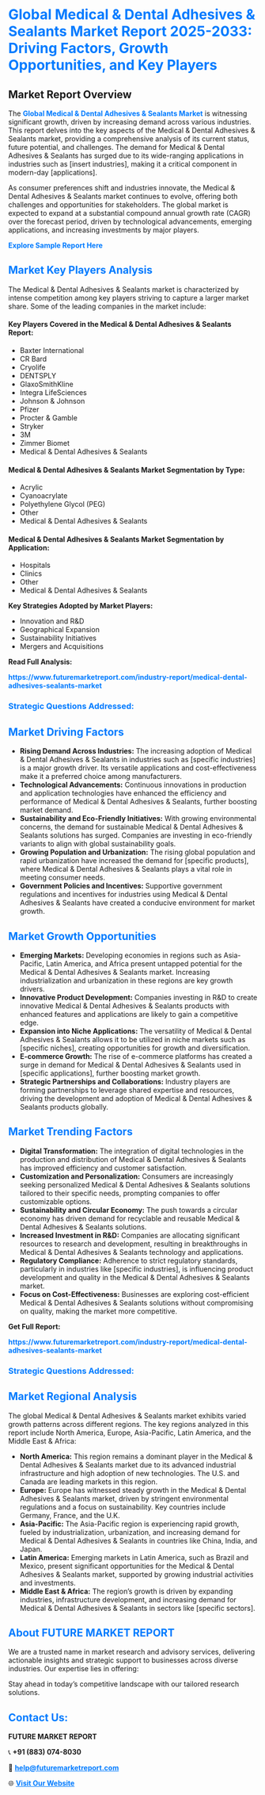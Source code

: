 <h1 style="color: #007BFF;">Global Medical & Dental Adhesives & Sealants Market Report 2025-2033: Driving Factors, Growth Opportunities, and Key Players</h1>

<section id="overview">
<h2>Market Report Overview</h2>
<p>The <a href="https://www.futuremarketreport.com/industry-report/medical-dental-adhesives-sealants-market" style="color: #007BFF; text-decoration: none;"><strong>Global Medical & Dental Adhesives & Sealants Market</strong></a> is witnessing significant growth, driven by increasing demand across various industries. This report delves into the key aspects of the Medical & Dental Adhesives & Sealants market, providing a comprehensive analysis of its current status, future potential, and challenges. The demand for Medical & Dental Adhesives & Sealants has surged due to its wide-ranging applications in industries such as [insert industries], making it a critical component in modern-day [applications].</p>
<p>As consumer preferences shift and industries innovate, the Medical & Dental Adhesives & Sealants market continues to evolve, offering both challenges and opportunities for stakeholders. The global market is expected to expand at a substantial compound annual growth rate (CAGR) over the forecast period, driven by technological advancements, emerging applications, and increasing investments by major players.</p>
</section>

<section id="overview">
<p><a href="https://www.futuremarketreport.com/request-sample/reportId=96766" style="color: #007BFF; text-decoration: none;"><strong>Explore Sample Report Here</strong></a></p>
</section>

<section id="key-players">
<h2 style="color: #007BFF;">Market Key Players Analysis</h2>
<p>The Medical & Dental Adhesives & Sealants market is characterized by intense competition among key players striving to capture a larger market share. Some of the leading companies in the market include:</p>
<h4>Key Players Covered in the Medical & Dental Adhesives & Sealants Report:</h4>
<ul><li>Baxter International</li><li>CR Bard</li><li>Cryolife</li><li>DENTSPLY</li><li>GlaxoSmithKline</li><li>Integra LifeSciences</li><li>Johnson &amp; Johnson</li><li>Pfizer</li><li>Procter &amp; Gamble</li><li>Stryker</li><li>3M</li><li>Zimmer Biomet</li><li>Medical &amp; Dental Adhesives &amp; Sealants</li></ul>
<h4>Medical & Dental Adhesives & Sealants Market Segmentation by Type:</h4>
<ul><li>Acrylic</li><li>Cyanoacrylate</li><li>Polyethylene Glycol (PEG)</li><li>Other</li><li>Medical &amp; Dental Adhesives &amp; Sealants</li></ul>

<h4>Medical & Dental Adhesives & Sealants Market Segmentation by Application:</h4>
<ul><li>Hospitals</li><li>Clinics</li><li>Other</li><li>Medical &amp; Dental Adhesives &amp; Sealants</li></ul>
<p><strong>Key Strategies Adopted by Market Players:</strong></p>
<ul>
<li>Innovation and R&D</li>
<li>Geographical Expansion</li>
<li>Sustainability Initiatives</li>
<li>Mergers and Acquisitions</li>
</ul>
</section>

<section>
<p><strong>Read Full Analysis: </strong></p><a href="https://www.futuremarketreport.com/industry-report/medical-dental-adhesives-sealants-market" style="color: #007BFF; text-decoration: none;"><strong>https://www.futuremarketreport.com/industry-report/medical-dental-adhesives-sealants-market</strong></a>
<h3 style="color: #007BFF;">Strategic Questions Addressed:</h3>
</section>

<section id="driving-factors">
<h2 style="color: #007BFF;">Market Driving Factors</h2>
<ul>
<li><strong>Rising Demand Across Industries:</strong> The increasing adoption of Medical & Dental Adhesives & Sealants in industries such as [specific industries] is a major growth driver. Its versatile applications and cost-effectiveness make it a preferred choice among manufacturers.</li>
<li><strong>Technological Advancements:</strong> Continuous innovations in production and application technologies have enhanced the efficiency and performance of Medical & Dental Adhesives & Sealants, further boosting market demand.</li>
<li><strong>Sustainability and Eco-Friendly Initiatives:</strong> With growing environmental concerns, the demand for sustainable Medical & Dental Adhesives & Sealants solutions has surged. Companies are investing in eco-friendly variants to align with global sustainability goals.</li>
<li><strong>Growing Population and Urbanization:</strong> The rising global population and rapid urbanization have increased the demand for [specific products], where Medical & Dental Adhesives & Sealants plays a vital role in meeting consumer needs.</li>
<li><strong>Government Policies and Incentives:</strong> Supportive government regulations and incentives for industries using Medical & Dental Adhesives & Sealants have created a conducive environment for market growth.</li>
</ul>
</section>

<section id="growth-opportunities">
<h2 style="color: #007BFF;">Market Growth Opportunities</h2>
<ul>
<li><strong>Emerging Markets:</strong> Developing economies in regions such as Asia-Pacific, Latin America, and Africa present untapped potential for the Medical & Dental Adhesives & Sealants market. Increasing industrialization and urbanization in these regions are key growth drivers.</li>
<li><strong>Innovative Product Development:</strong> Companies investing in R&D to create innovative Medical & Dental Adhesives & Sealants products with enhanced features and applications are likely to gain a competitive edge.</li>
<li><strong>Expansion into Niche Applications:</strong> The versatility of Medical & Dental Adhesives & Sealants allows it to be utilized in niche markets such as [specific niches], creating opportunities for growth and diversification.</li>
<li><strong>E-commerce Growth:</strong> The rise of e-commerce platforms has created a surge in demand for Medical & Dental Adhesives & Sealants used in [specific applications], further boosting market growth.</li>
<li><strong>Strategic Partnerships and Collaborations:</strong> Industry players are forming partnerships to leverage shared expertise and resources, driving the development and adoption of Medical & Dental Adhesives & Sealants products globally.</li>
</ul>
</section>

<section id="trending-factors">
<h2 style="color: #007BFF;">Market Trending Factors</h2>
<ul>
<li><strong>Digital Transformation:</strong> The integration of digital technologies in the production and distribution of Medical & Dental Adhesives & Sealants has improved efficiency and customer satisfaction.</li>
<li><strong>Customization and Personalization:</strong> Consumers are increasingly seeking personalized Medical & Dental Adhesives & Sealants solutions tailored to their specific needs, prompting companies to offer customizable options.</li>
<li><strong>Sustainability and Circular Economy:</strong> The push towards a circular economy has driven demand for recyclable and reusable Medical & Dental Adhesives & Sealants solutions.</li>
<li><strong>Increased Investment in R&D:</strong> Companies are allocating significant resources to research and development, resulting in breakthroughs in Medical & Dental Adhesives & Sealants technology and applications.</li>
<li><strong>Regulatory Compliance:</strong> Adherence to strict regulatory standards, particularly in industries like [specific industries], is influencing product development and quality in the Medical & Dental Adhesives & Sealants market.</li>
<li><strong>Focus on Cost-Effectiveness:</strong> Businesses are exploring cost-efficient Medical & Dental Adhesives & Sealants solutions without compromising on quality, making the market more competitive.</li>
</ul>
</section>

<section>
<p><strong>Get Full Report: </strong></p><a href="https://www.futuremarketreport.com/industry-report/medical-dental-adhesives-sealants-market" style="color: #007BFF; text-decoration: none;"><strong>https://www.futuremarketreport.com/industry-report/medical-dental-adhesives-sealants-market</strong></a>
<h3 style="color: #007BFF;">Strategic Questions Addressed:</h3>
</section>


<section id="regional-analysis">
<h2 style="color: #007BFF;">Market Regional Analysis</h2>
<p>The global Medical & Dental Adhesives & Sealants market exhibits varied growth patterns across different regions. The key regions analyzed in this report include North America, Europe, Asia-Pacific, Latin America, and the Middle East & Africa:</p>
<ul>
<li><strong>North America:</strong> This region remains a dominant player in the Medical & Dental Adhesives & Sealants market due to its advanced industrial infrastructure and high adoption of new technologies. The U.S. and Canada are leading markets in this region.</li>
<li><strong>Europe:</strong> Europe has witnessed steady growth in the Medical & Dental Adhesives & Sealants market, driven by stringent environmental regulations and a focus on sustainability. Key countries include Germany, France, and the U.K.</li>
<li><strong>Asia-Pacific:</strong> The Asia-Pacific region is experiencing rapid growth, fueled by industrialization, urbanization, and increasing demand for Medical & Dental Adhesives & Sealants in countries like China, India, and Japan.</li>
<li><strong>Latin America:</strong> Emerging markets in Latin America, such as Brazil and Mexico, present significant opportunities for the Medical & Dental Adhesives & Sealants market, supported by growing industrial activities and investments.</li>
<li><strong>Middle East & Africa:</strong> The region’s growth is driven by expanding industries, infrastructure development, and increasing demand for Medical & Dental Adhesives & Sealants in sectors like [specific sectors].</li>
</ul>
</section>

<footer>
<h2 style="color: #007BFF;">About FUTURE MARKET REPORT</h2>
<p>We are a trusted name in market research and advisory services, delivering actionable insights and strategic support to businesses across diverse industries. Our expertise lies in offering:</p>

<p>Stay ahead in today’s competitive landscape with our tailored research solutions.</p>

<h2 style="color: #007BFF;">Contact Us:</h2>
<p><strong>FUTURE MARKET REPORT</strong></p>
<p>📞 <strong>+91 (883) 074-8030</strong></p>
<p>📧 <strong><a href="mailto:help@futuremarketreport.com" style="color: #007BFF;">help@futuremarketreport.com</a></strong></p>
<p>🌐 <strong><a href="https://www.futuremarketreport.com/" style="color: #007BFF;">Visit Our Website</a></strong></p>
</footer>